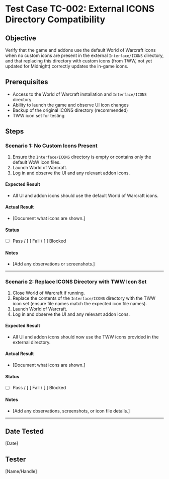# Test Case TC-002: External ICONS Directory Compatibility

## Objective
Verify that the game and addons use the default World of Warcraft icons when no custom icons are present in the external `Interface/ICONS` directory, and that replacing this directory with custom icons (from TWW, not yet updated for Midnight) correctly updates the in-game icons.

## Prerequisites
- Access to the World of Warcraft installation and `Interface/ICONS` directory
- Ability to launch the game and observe UI icon changes
- Backup of the original ICONS directory (recommended)
- TWW icon set for testing

## Steps
### Scenario 1: No Custom Icons Present
1. Ensure the `Interface/ICONS` directory is empty or contains only the default WoW icon files.
2. Launch World of Warcraft.
3. Log in and observe the UI and any relevant addon icons.

#### Expected Result
- All UI and addon icons should use the default World of Warcraft icons.

#### Actual Result
- [Document what icons are shown.]

#### Status
- [ ] Pass / [ ] Fail / [ ] Blocked

#### Notes
- [Add any observations or screenshots.]

---

### Scenario 2: Replace ICONS Directory with TWW Icon Set
1. Close World of Warcraft if running.
2. Replace the contents of the `Interface/ICONS` directory with the TWW icon set (ensure file names match the expected icon file names).
3. Launch World of Warcraft.
4. Log in and observe the UI and any relevant addon icons.

#### Expected Result
- All UI and addon icons should now use the TWW icons provided in the external directory.

#### Actual Result
- [Document what icons are shown.]

#### Status
- [ ] Pass / [ ] Fail / [ ] Blocked

#### Notes
- [Add any observations, screenshots, or icon file details.]

---

## Date Tested
[Date]

## Tester
[Name/Handle]
